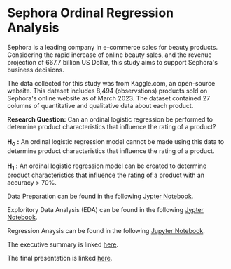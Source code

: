 # Sephora Ordinal Regression Analysis

Sephora is a leading company in e-commerce sales for beauty products. Considering the rapid increase of online beauty sales, and the revenue projection of 667.7 billion US Dollar, this study aims to support Sephora's business decisions. 

The data collected for this study was from Kaggle.com, an open-source website. This dataset includes 8,494 (observstions) products sold on Sephora's online website as of March 2023. The dataset contained 27 columns of quantitative and qualitative data about each product. 

**Research Question:** Can an ordinal logistic regression be performed to determine product characteristics that influence the rating of a product?
<br> 
<br>
**H<sub>0** **:** An ordinal logistic regression model cannot be made using this data to determine product characteristics that influence the rating of a product. 
<br>
<br>
**H<sub>1** **:** An ordinal logistic regression model can be created to determine product characteristics that influence the rating of a product with an accuracy > 70%. 

Data Preparation can be found in the following [Jypter Notebook](Notebooks/data_prep.ipynb). 

Exploritory Data Analysis (EDA) can be found in the following [Jypter Notebook](Notebooks/EDA.ipynb).

Regression Anaysis can be found in the following [Jupyter Notebook](Notebooks/ordinal.ipynb).  

The executive summary is linked [here](Executive_Summary(1).pdf).

The final presentation is linked [here](Presentation1.pdf). 

